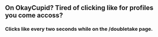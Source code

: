 ## On OkayCupid? Tired of clicking like for profiles you come accoss?
### Clicks like every two seconds while on the /doubletake page.